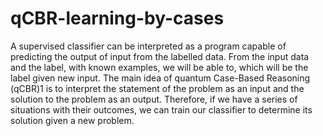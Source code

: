 # qCBR-learning-by-cases
A supervised classifier can be interpreted as a program capable of predicting the output of input from the labelled data. From the input data and the label, with known examples, we will be able to, which will be the label given new input.  The main idea of quantum Case-Based Reasoning (qCBR)1 is to interpret the statement of the problem as an input and the solution to the problem as an output. Therefore, if we have a series of situations with their outcomes, we can train our classifier to determine its solution given a new problem.
